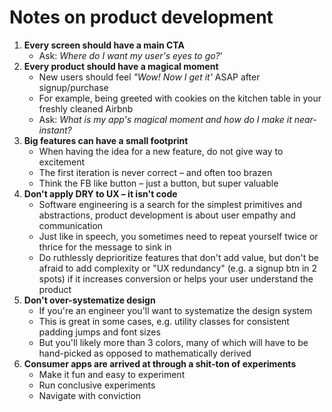 # Notes on product development

1. **Every screen should have a main CTA**
    * Ask: *Where do I want my user's eyes to go?*'
3. **Every product should have a magical moment**
    * New users should feel *"Wow! Now I get it'* ASAP after signup/purchase
    * For example, being greeted with cookies on the kitchen table in your freshly cleaned Airbnb
    * Ask: *What is my app's magical moment and how do I make it near-instant?*
3. **Big features can have a small footprint**
    * When having the idea for a new feature, do not give way to excitement
    * The first iteration is never correct – and often too brazen
    * Think the FB like button – just a button, but super valuable
4. **Don't apply DRY to UX – it isn't code**
    * Software engineering is a search for the simplest primitives and abstractions, product development is about user empathy and communication
    * Just like in speech, you sometimes need to repeat yourself twice or thrice for the message to sink in
    * Do ruthlessly deprioritize features that don't add value, but don't be afraid to add complexity or "UX redundancy" (e.g. a signup btn in 2 spots) if it increases conversion or helps your user understand the product
5. **Don't over-systematize design**
    * If you're an engineer you'll want to systematize the design system
    * This is great in some cases, e.g. utility classes for consistent padding jumps and font sizes
    * But you'll likely more than 3 colors, many of which will have to be hand-picked as opposed to mathematically derived
6. **Consumer apps are arrived at through a shit-ton of experiments**
    * Make it fun and easy to experiment
    * Run conclusive experiments
    * Navigate with conviction
